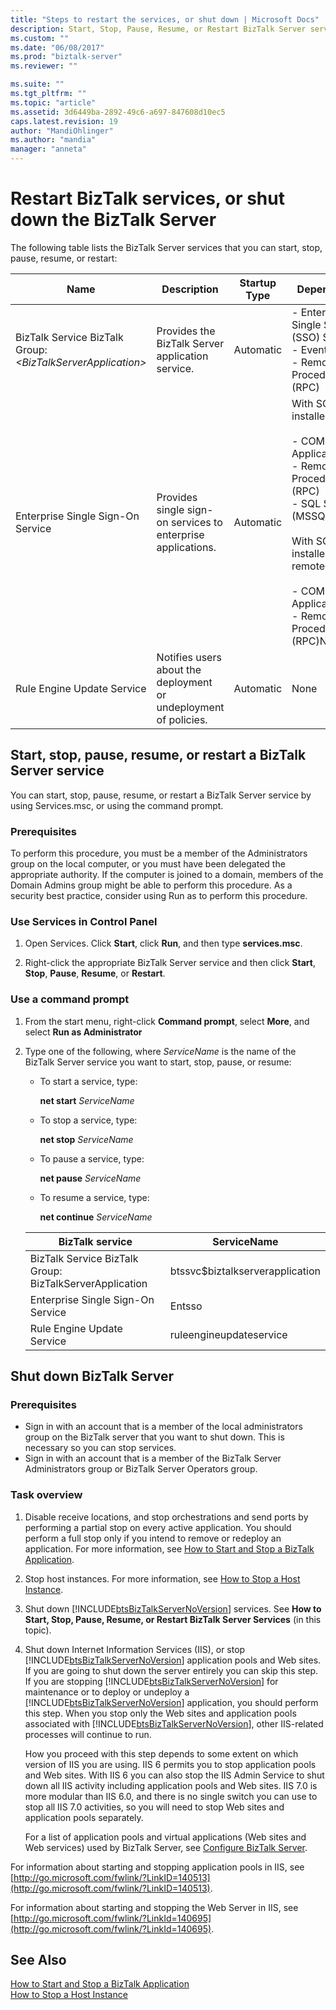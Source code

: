 ```yaml
---
title: "Steps to restart the services, or shut down | Microsoft Docs"
description: Start, Stop, Pause, Resume, or Restart BizTalk Server services, or shut down the BizTalk Server computer
ms.custom: ""
ms.date: "06/08/2017"
ms.prod: "biztalk-server"
ms.reviewer: ""

ms.suite: ""
ms.tgt_pltfrm: ""
ms.topic: "article"
ms.assetid: 3d6449ba-2892-49c6-a697-847608d10ec5
caps.latest.revision: 19
author: "MandiOhlinger"
ms.author: "mandia"
manager: "anneta"
---
```

# Restart BizTalk services, or shut down the BizTalk Server

The following table lists the BizTalk Server services that you can start, stop, pause, resume, or restart:  
  
|Name|Description|Startup Type|Dependencies|  
|----------|-----------------|------------------|------------------|  
|BizTalk Service BizTalk Group: *\<BizTalkServerApplication\>*|Provides the BizTalk Server application service.|Automatic|-   Enterprise Single Sign-On (SSO) Service<br />-   Event Log<br />-   Remote Procedure Call (RPC)|  
|Enterprise Single Sign-On Service|Provides single sign-on services to enterprise applications.|Automatic|With SQL Server installed locally:<br /><br /> -   COM+ System Application<br />-   Remote Procedure Call (RPC)<br />-   SQL Server (MSSQLSERVER)<br /><br /> With SQL Server installed remotely:<br /><br /> -   COM+ System Application<br />-   Remote Procedure Call (RPC)None|  
|Rule Engine Update Service|Notifies users about the deployment or undeployment of policies.|Automatic|None|  
  
 
## Start, stop, pause, resume, or restart a BizTalk Server service  
 You can start, stop, pause, resume, or restart a BizTalk Server service by using Services.msc, or using the command prompt.

### Prerequisites  
 To perform this procedure, you must be a member of the Administrators group on the local computer, or you must have been delegated the appropriate authority. If the computer is joined to a domain, members of the Domain Admins group might be able to perform this procedure. As a security best practice, consider using Run as to perform this procedure. 
  
### Use Services in Control Panel  
  
1.  Open Services. Click **Start**, click **Run**, and then type **services.msc**.  
  
2.  Right-click the appropriate BizTalk Server service and then click **Start**, **Stop**, **Pause**, **Resume**, or **Restart**.  
  
### Use a command prompt  
  
1.  From the start menu, right-click **Command prompt**, select **More**, and select **Run as Administrator**
  
2.  Type one of the following, where *ServiceName* is the name of the BizTalk Server service you want to start, stop, pause, or resume:  
  
    -   To start a service, type:  
  
         **net start** *ServiceName*  
  
    -   To stop a service, type:  
  
         **net stop** *ServiceName*  
  
    -   To pause a service, type:  
  
         **net pause** *ServiceName*  
  
    -   To resume a service, type:  
  
         **net continue** *ServiceName*  

    |BizTalk service|ServiceName|  
    |---|---|  
    |BizTalk Service BizTalk Group: BizTalkServerApplication|btssvc$biztalkserverapplication|  
    |Enterprise Single Sign-On Service|Entsso|  
    |Rule Engine Update Service|ruleengineupdateservice|
  
## Shut down BizTalk Server  

### Prerequisites  
-   Sign in with an account that is a member of the local administrators group on the BizTalk server that you want to shut down. This is necessary so you can stop services.  
-   Sign in with an account that is a member of the BizTalk Server Administrators group or BizTalk Server Operators group. 

### Task overview
1.  Disable receive locations, and stop orchestrations and send ports by performing a partial stop on every active application. You should perform a full stop only if you intend to remove or redeploy an application. For more information, see [How to Start and Stop a BizTalk Application](../core/how-to-start-and-stop-a-biztalk-application.md).  
  
2.  Stop host instances. For more information, see [How to Stop a Host Instance](../core/how-to-stop-a-host-instance.md).  
  
3.  Shut down [!INCLUDE[btsBizTalkServerNoVersion](../includes/btsbiztalkservernoversion-md.md)] services. See **How to Start, Stop, Pause, Resume, or Restart BizTalk Server Services** (in this topic).
  
4.  Shut down Internet Information Services (IIS), or stop [!INCLUDE[btsBizTalkServerNoVersion](../includes/btsbiztalkservernoversion-md.md)] application pools and Web sites. If you are going to shut down the server entirely you can skip this step. If you are stopping [!INCLUDE[btsBizTalkServerNoVersion](../includes/btsbiztalkservernoversion-md.md)] for maintenance or to deploy or undeploy a [!INCLUDE[btsBizTalkServerNoVersion](../includes/btsbiztalkservernoversion-md.md)] application, you should perform this step. When you stop only the Web sites and application pools associated with [!INCLUDE[btsBizTalkServerNoVersion](../includes/btsbiztalkservernoversion-md.md)], other IIS-related processes will continue to run.  
  
     How you proceed with this step depends to some extent on which version of IIS you are using. IIS 6 permits you to stop application pools and Web sites. With IIS 6 you can also stop the IIS Admin Service to shut down all IIS activity including application pools and Web sites. IIS 7.0 is more modular than IIS 6.0, and there is no single switch you can use to stop all IIS 7.0 activities, so you will need to stop Web sites and application pools separately.  
  
     For a list of application pools and virtual applications (Web sites and Web services) used by BizTalk Server, see [Configure BizTalk Server](../install-and-config-guides/configure-biztalk-server.md).  
  
 For information about starting and stopping application pools in IIS, see [http://go.microsoft.com/fwlink/?LinkID=140513](http://go.microsoft.com/fwlink/?LinkID=140513).  
  
 For information about starting and stopping the Web Server in IIS, see [http://go.microsoft.com/fwlink/?LinkId=140695](http://go.microsoft.com/fwlink/?LinkId=140695).  
  
## See Also  
 [How to Start and Stop a BizTalk Application](../core/how-to-start-and-stop-a-biztalk-application.md)   
 [How to Stop a Host Instance](../core/how-to-stop-a-host-instance.md)   